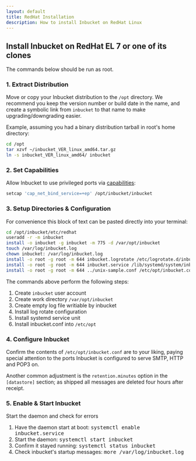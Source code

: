 ```yaml
---
layout: default
title: RedHat Installation
description: How to install Inbucket on RedHat Linux
---
```


## Install Inbucket on RedHat EL 7 or one of its clones

The commands below should be run as root.


### 1. Extract Distribution

Move or copy your Inbucket distribution to the `/opt` directory.  We recommend
you keep the version number or build date in the name, and create a symbolic
link from `inbucket` to that name to make upgrading/downgrading easier.

Example, assuming you had a binary distribution tarball in root's home
directory:

~~~ sh
cd /opt
tar xzvf ~/inbucket_VER_linux_amd64.tar.gz
ln -s inbucket_VER_linux_amd64/ inbucket
~~~


### 2. Set Capabilities

Allow Inbucket to use privileged ports via [capabilities]:

~~~ sh
setcap 'cap_net_bind_service=+ep' /opt/inbucket/inbucket
~~~


### 3. Setup Directories & Configuration

For convenience this block of text can be pasted directly into your terminal:

~~~ sh
cd /opt/inbucket/etc/redhat
useradd -r -m inbucket
install -o inbucket -g inbucket -m 775 -d /var/opt/inbucket
touch /var/log/inbucket.log
chown inbucket: /var/log/inbucket.log
install -o root -g root -m 644 inbucket.logrotate /etc/logrotate.d/inbucket
install -o root -g root -m 644 inbucket.service /lib/systemd/system/inbucket.service
install -o root -g root -m 644 ../unix-sample.conf /etc/opt/inbucket.conf
~~~

The commands above perform the following steps:

1. Create `inbucket` user account
2. Create work directory `/var/opt/inbucket`
3. Create empty log file writiable by inbucket
4. Install log rotate configuration
5. Install systemd service unit
6. Install inbucket.conf into `/etc/opt`


### 4. Configure Inbucket

Confirm the contents of `/etc/opt/inbucket.conf` are to your liking, paying
special attention to the ports Inbucket is configured to serve SMTP, HTTP and
POP3 on.

Another common adjustment is the `retention.minutes` option in the `[datastore]`
section; as shipped all messages are deleted four hours after receipt.


### 5. Enable & Start Inbucket

Start the daemon and check for errors

1. Have the daemon start at boot: <kbd>systemctl enable inbucket.service</kbd>
1. Start the daemon: <kbd>systemctl start inbucket</kbd>
2. Confirm it stayed running: <kbd>systemctl status inbucket</kbd>
3. Check inbucket's startup messages: <kbd>more /var/log/inbucket.log</kbd>

[capabilities]: http://www.kernel.org/doc/man-pages/online/pages/man7/capabilities.7.html
